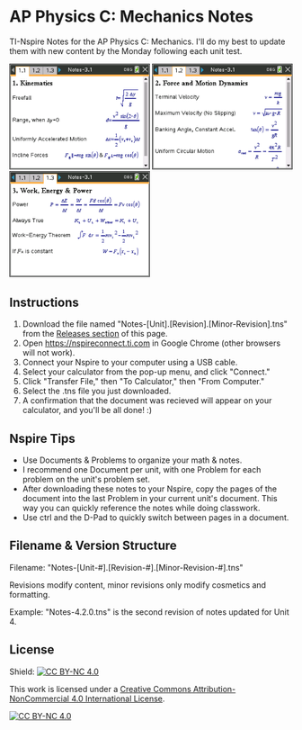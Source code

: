 # AP Physics C: Mechanics Notes
 TI-Nspire Notes for the AP Physics C: Mechanics. I'll do my best to update them with new content by the Monday following each unit test.

 <!--![image](https://github.com/user-attachments/assets/e11688c8-1dfb-4f71-a299-ea3e08920d92)
 ![image](https://github.com/user-attachments/assets/a5b8491b-0d4d-4466-b716-2d48a586038c)
 ![image](https://github.com/user-attachments/assets/5eba9dfa-2b7e-44aa-a033-205277cca435)-->

 <img src="Screen Captures/1-kinematics-v3.1.png" width="250"> <img src="Screen Captures/2-dynamics-v3.1.png" width="250"> <img src="Screen Captures/3-work-energy-power-v3.1.png" width="250">


## Instructions
1. Download the file named "Notes-[Unit].[Revision].[Minor-Revision].tns" from the [Releases section](https://github.com/jacann/Physics-Notes/releases/latest) of this page.
2. Open https://nspireconnect.ti.com in Google Chrome (other browsers will not work).
3. Connect your Nspire to your computer using a USB cable.
4. Select your calculator from the pop-up menu, and click "Connect."
5. Click "Transfer File," then "To Calculator," then "From Computer."
6. Select the .tns file you just downloaded.
7. A confirmation that the document was recieved will appear on your calculator, and you'll be all done! :)

## Nspire Tips
- Use Documents & Problems to organize your math & notes.
 - I recommend one Document per unit, with one Problem for each problem on the unit's problem set.
 - After downloading these notes to your Nspire, copy the pages of the document into the last Problem in your current unit's document. This way you can quickly reference the notes while doing classwork.
- Use ctrl and the D-Pad to quickly switch between pages in a document.

 ## Filename & Version Structure
 Filename: "Notes-[Unit-#].[Revision-#].[Minor-Revision-#].tns"

 Revisions modify content, minor revisions only modify cosmetics and formatting.
 
 Example: "Notes-4.2.0.tns" is the second revision of notes updated for Unit 4.

 ## License

Shield: [![CC BY-NC 4.0][cc-by-nc-shield]][cc-by-nc]

This work is licensed under a
[Creative Commons Attribution-NonCommercial 4.0 International License][cc-by-nc].

[![CC BY-NC 4.0][cc-by-nc-image]][cc-by-nc]

[cc-by-nc]: https://creativecommons.org/licenses/by-nc/4.0/
[cc-by-nc-image]: https://licensebuttons.net/l/by-nc/4.0/88x31.png
[cc-by-nc-shield]: https://img.shields.io/badge/License-CC%20BY--NC%204.0-lightgrey.svg

